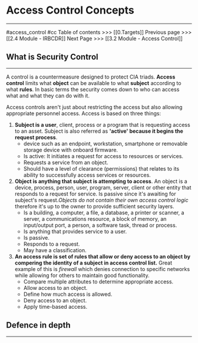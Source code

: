 # Access Control Concepts
---
#access_control  #cc
Table of contents >>> [[0.Targets]]
Previous page >>> [[2.4 Module  - IRBCDR]]
Next Page >>> [[3.2 Module  - Access Control]]

## What is Security Control
---
A control is a countermeasure designed to protect CIA triads. **Access control** limits what **object** can be available to what **subject** according to what **rules**. In basic terms the security comes down to who can access what and what they can do with it.

Access controls aren't just about restricting the access but also allowing appropriate personnel access. Access is based on three things:
1. **Subject is a user**, client, process or a program that is requesting access to an asset. Subject is also referred as **'active' because it begins the request process**.
	- device such as an endpoint, workstation, smartphone or removable storage device with onboard firmware.
	- Is active: It initiates a request for access to resources or services.
	- Requests a service from an object.
	- Should have a level of clearance (permissions) that relates to its ability to successfully access services or resources.
2. **Object is anything that subject is attempting to access**. An object is a device, process, person, user, program, server, client or other entity that responds to a request for service. Is passive since it's awaiting for subject's request.*Objects do not contain their own access control logic* therefore it's up to the owner to provide sufficient security layers.
	- Is a building, a computer, a file, a database, a printer or scanner, a server, a communications resource, a block of memory, an input/output port, a person, a software task, thread or process.
	- Is anything that provides service to a user.
	- Is passive.
	- Responds to a request.
	- May have a classification.
3. **An access rule is set of rules that allow or deny access to an object by compering the identity of a subject in access control list.** Great example of this is *firewall* which denies connection to specific networks while allowing for others to maintain good functionality.
	- Compare multiple attributes to determine appropriate access.
	- Allow access to an object.
	- Define how much access is allowed.
	- Deny access to an object.
	- Apply time-based access.

## Defence in depth
---
